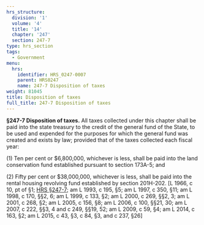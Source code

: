 ```yaml
---
hrs_structure:
  division: '1'
  volume: '4'
  title: '14'
  chapter: '247'
  section: 247-7
type: hrs_section
tags:
  - Government
menu:
  hrs:
    identifier: HRS_0247-0007
    parent: HRS0247
    name: 247-7 Disposition of taxes
weight: 81045
title: Disposition of taxes
full_title: 247-7 Disposition of taxes
---
```

**§247-7 Disposition of taxes.** All taxes collected under this chapter shall be paid into the state treasury to the credit of the general fund of the State, to be used and expended for the purposes for which the general fund was created and exists by law; provided that of the taxes collected each fiscal year:

(1) Ten per cent or $6,800,000, whichever is less, shall be paid into the land conservation fund established pursuant to section 173A-5; and

(2) Fifty per cent or $38,000,000, whichever is less, shall be paid into the rental housing revolving fund established by section 201H-202\. [L 1966, c 10, pt of §1; [HRS §247-7](/title-14/chapter-247/section-247-7/); am L 1993, c 195, §5; am L 1997, c 350, §11; am L 1998, c 170, §§2, 6; am L 1999, c 133, §2; am L 2000, c 269, §§2, 3; am L 2001, c 268, §2; am L 2005, c 156, §8; am L 2006, c 100, §§21, 30; am L 2007, c 222, §§3, 4 and c 249, §§19, 52; am L 2009, c 59, §4; am L 2014, c 163, §2; am L 2015, c 43, §3, c 84, §3, and c 237, §26]
